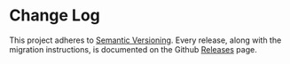 # Change Log

This project adheres to [Semantic Versioning](http://semver.org/).
Every release, along with the migration instructions, is documented on the Github [Releases](https://github.com/acdlite/redux-actions/releases) page.
